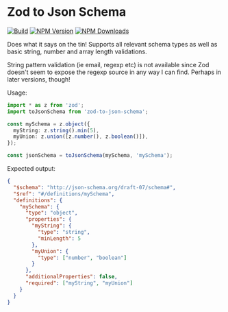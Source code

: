 # Zod to Json Schema

[![Build](https://img.shields.io/github/workflow/status/stefanterdell/zod-to-json-schema/Tests)](https://github.com/StefanTerdell/zod-to-json-schema)
[![NPM Version](https://img.shields.io/npm/v/zod-to-json-schema.svg)](https://npmjs.org/package/zod-to-json-schema)
[![NPM Downloads](https://img.shields.io/npm/dw/zod-to-json-schema.svg)](https://npmjs.org/package/zod-to-json-schema)

Does what it says on the tin! Supports all relevant schema types as well as basic string, number and array length validations.

String pattern validation (ie email, regexp etc) is not available since Zod doesn't seem to expose the regexp source in any way I can find. Perhaps in later versions, though!

Usage:

```typescript
import * as z from 'zod';
import toJsonSchema from 'zod-to-json-schema';

const mySchema = z.object({
  myString: z.string().min(5),
  myUnion: z.union([z.number(), z.boolean()]),
});

const jsonSchema = toJsonSchema(mySchema, 'mySchema');
```

Expected output:

```json
{
  "$schema": "http://json-schema.org/draft-07/schema#",
  "$ref": "#/definitions/mySchema",
  "definitions": {
    "mySchema": {
      "type": "object",
      "properties": {
        "myString": {
          "type": "string",
          "minLength": 5
        },
        "myUnion": {
          "type": ["number", "boolean"]
        }
      },
      "additionalProperties": false,
      "required": ["myString", "myUnion"]
    }
  }
}
```
